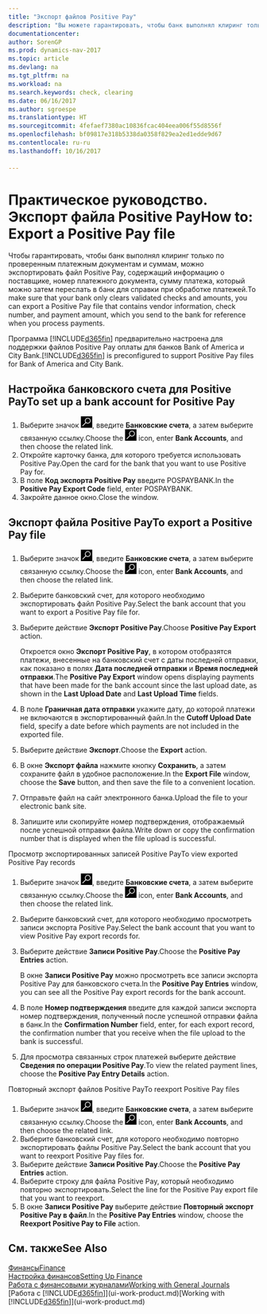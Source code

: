 ```yaml
---
title: "Экспорт файлов Positive Pay"
description: "Вы можете гарантировать, чтобы банк выполнял клиринг только проверенных платежных документов и сумм путем экспорта файла Positive Pay, содержащего сведения о поставщике и платеже."
documentationcenter: 
author: SorenGP
ms.prod: dynamics-nav-2017
ms.topic: article
ms.devlang: na
ms.tgt_pltfrm: na
ms.workload: na
ms.search.keywords: check, clearing
ms.date: 06/16/2017
ms.author: sgroespe
ms.translationtype: HT
ms.sourcegitcommit: 4fefaef7380ac10836fcac404eea006f55d8556f
ms.openlocfilehash: bf09817e318b5338da0358f829ea2ed1edde9d67
ms.contentlocale: ru-ru
ms.lasthandoff: 10/16/2017

---
```

# <a name="how-to-export-a-positive-pay-file"></a><span data-ttu-id="cec7a-103">Практическое руководство. Экспорт файла Positive Pay</span><span class="sxs-lookup"><span data-stu-id="cec7a-103">How to: Export a Positive Pay file</span></span>
<span data-ttu-id="cec7a-104">Чтобы гарантировать, чтобы банк выполнял клиринг только по проверенным платежным документам и суммам, можно экспортировать файл Positive Pay, содержащий информацию о поставщике, номер платежного документа, сумму платежа, который можно затем переслать в банк для справки при обработке платежей.</span><span class="sxs-lookup"><span data-stu-id="cec7a-104">To make sure that your bank only clears validated checks and amounts, you can export a Positive Pay file that contains vendor information, check number, and payment amount, which you send to the bank for reference when you process payments.</span></span>

<span data-ttu-id="cec7a-105">Программа [!INCLUDE[d365fin](includes/d365fin_md.md)] предварительно настроена для поддержки файлов Positive Pay оплаты для банков Bank of America и City Bank.</span><span class="sxs-lookup"><span data-stu-id="cec7a-105">[!INCLUDE[d365fin](includes/d365fin_md.md)] is preconfigured to support Positive Pay files for Bank of America and City Bank.</span></span>

## <a name="to-set-up-a-bank-account-for-positive-pay"></a><span data-ttu-id="cec7a-106">Настройка банковского счета для Positive Pay</span><span class="sxs-lookup"><span data-stu-id="cec7a-106">To set up a bank account for Positive Pay</span></span>
1. <span data-ttu-id="cec7a-107">Выберите значок ![Поиск страницы или отчета](media/ui-search/search_small.png "Значок поиска страницы или отчета"), введите **Банковские счета**, а затем выберите связанную ссылку.</span><span class="sxs-lookup"><span data-stu-id="cec7a-107">Choose the ![Search for Page or Report](media/ui-search/search_small.png "Search for Page or Report icon") icon, enter **Bank Accounts**, and then choose the related link.</span></span>
2. <span data-ttu-id="cec7a-108">Откройте карточку банка, для которого требуется использовать Positive Pay.</span><span class="sxs-lookup"><span data-stu-id="cec7a-108">Open the card for the bank that you want to use Positive Pay for.</span></span>
3. <span data-ttu-id="cec7a-109">В поле **Код экспорта Positive Pay** введите POSPAYBANK.</span><span class="sxs-lookup"><span data-stu-id="cec7a-109">In the **Positive Pay Export Code** field, enter POSPAYBANK.</span></span>
4. <span data-ttu-id="cec7a-110">Закройте данное окно.</span><span class="sxs-lookup"><span data-stu-id="cec7a-110">Close the window.</span></span>

## <a name="to-export-a-positive-pay-file"></a><span data-ttu-id="cec7a-111">Экспорт файла Positive Pay</span><span class="sxs-lookup"><span data-stu-id="cec7a-111">To export a Positive Pay file</span></span>
1. <span data-ttu-id="cec7a-112">Выберите значок ![Поиск страницы или отчета](media/ui-search/search_small.png "Значок поиска страницы или отчета"), введите **Банковские счета**, а затем выберите связанную ссылку.</span><span class="sxs-lookup"><span data-stu-id="cec7a-112">Choose the ![Search for Page or Report](media/ui-search/search_small.png "Search for Page or Report icon") icon, enter **Bank Accounts**, and then choose the related link.</span></span>
2. <span data-ttu-id="cec7a-113">Выберите банковский счет, для которого необходимо экспортировать файл Positive Pay.</span><span class="sxs-lookup"><span data-stu-id="cec7a-113">Select the bank account that you want to export a Positive Pay file for.</span></span>
3. <span data-ttu-id="cec7a-114">Выберите действие **Экспорт Positive Pay**.</span><span class="sxs-lookup"><span data-stu-id="cec7a-114">Choose **Positive Pay Export** action.</span></span>

    <span data-ttu-id="cec7a-115">Откроется окно **Экспорт Positive Pay**, в котором отобразятся платежи, внесенные на банковский счет с даты последней отправки, как показано в полях **Дата последней отправки** и **Время последней отправки**.</span><span class="sxs-lookup"><span data-stu-id="cec7a-115">The **Positive Pay Export** window opens displaying payments that have been made for the bank account since the last upload date, as shown in the **Last Upload Date** and **Last Upload Time** fields.</span></span>
4. <span data-ttu-id="cec7a-116">В поле **Граничная дата отправки** укажите дату, до которой платежи не включаются в экспортированный файл.</span><span class="sxs-lookup"><span data-stu-id="cec7a-116">In the **Cutoff Upload Date** field, specify a date before which payments are not included in the exported file.</span></span>
5. <span data-ttu-id="cec7a-117">Выберите действие **Экспорт**.</span><span class="sxs-lookup"><span data-stu-id="cec7a-117">Choose the **Export** action.</span></span>
6. <span data-ttu-id="cec7a-118">В окне **Экспорт файла** нажмите кнопку **Сохранить**, а затем сохраните файл в удобное расположение.</span><span class="sxs-lookup"><span data-stu-id="cec7a-118">In the **Export File** window, choose the **Save** button, and then save the file to a convenient location.</span></span>
7. <span data-ttu-id="cec7a-119">Отправьте файл на сайт электронного банка.</span><span class="sxs-lookup"><span data-stu-id="cec7a-119">Upload the file to your electronic bank site.</span></span>
8. <span data-ttu-id="cec7a-120">Запишите или скопируйте номер подтверждения, отображаемый после успешной отправки файла.</span><span class="sxs-lookup"><span data-stu-id="cec7a-120">Write down or copy the confirmation number that is displayed when the file upload is successful.</span></span>

<span data-ttu-id="cec7a-121">Просмотр экспортированных записей Positive Pay</span><span class="sxs-lookup"><span data-stu-id="cec7a-121">To view exported Positive Pay records</span></span>

1. <span data-ttu-id="cec7a-122">Выберите значок ![Поиск страницы или отчета](media/ui-search/search_small.png "Значок поиска страницы или отчета"), введите **Банковские счета**, а затем выберите связанную ссылку.</span><span class="sxs-lookup"><span data-stu-id="cec7a-122">Choose the ![Search for Page or Report](media/ui-search/search_small.png "Search for Page or Report icon") icon, enter **Bank Accounts**, and then choose the related link.</span></span>
2. <span data-ttu-id="cec7a-123">Выберите банковский счет, для которого необходимо просмотреть записи экспорта Positive Pay.</span><span class="sxs-lookup"><span data-stu-id="cec7a-123">Select the bank account that you want to view Positive Pay export records for.</span></span>
3. <span data-ttu-id="cec7a-124">Выберите действие **Записи Positive Pay**.</span><span class="sxs-lookup"><span data-stu-id="cec7a-124">Choose the **Positive Pay Entries** action.</span></span>

    <span data-ttu-id="cec7a-125">В окне **Записи Positive Pay** можно просмотреть все записи экспорта Positive Pay для банковского счета.</span><span class="sxs-lookup"><span data-stu-id="cec7a-125">In the **Positive Pay Entries** window, you can see all the Positive Pay export records for the bank account.</span></span>
4. <span data-ttu-id="cec7a-126">В поле **Номер подтверждения** введите для каждой записи экспорта номер подтверждения, полученный после успешной отправки файла в банк.</span><span class="sxs-lookup"><span data-stu-id="cec7a-126">In the **Confirmation Number** field, enter, for each export record, the confirmation number that you receive when the file upload to the bank is successful.</span></span>
5. <span data-ttu-id="cec7a-127">Для просмотра связанных строк платежей выберите действие **Сведения по операции Positive Pay**.</span><span class="sxs-lookup"><span data-stu-id="cec7a-127">To view the related payment lines, choose the **Positive Pay Entry Details** action.</span></span>

<span data-ttu-id="cec7a-128">Повторный экспорт файлов Positive Pay</span><span class="sxs-lookup"><span data-stu-id="cec7a-128">To reexport Positive Pay files</span></span>

1. <span data-ttu-id="cec7a-129">Выберите значок ![Поиск страницы или отчета](media/ui-search/search_small.png "Значок поиска страницы или отчета"), введите **Банковские счета**, а затем выберите связанную ссылку.</span><span class="sxs-lookup"><span data-stu-id="cec7a-129">Choose the ![Search for Page or Report](media/ui-search/search_small.png "Search for Page or Report icon") icon, enter **Bank Accounts**, and then choose the related link.</span></span>
2. <span data-ttu-id="cec7a-130">Выберите банковский счет, для которого необходимо повторно экспортировать файлы Positive Pay.</span><span class="sxs-lookup"><span data-stu-id="cec7a-130">Select the bank account that you want to reexport Positive Pay files for.</span></span>
3. <span data-ttu-id="cec7a-131">Выберите действие **Записи Positive Pay**.</span><span class="sxs-lookup"><span data-stu-id="cec7a-131">Choose the **Positive Pay Entries** action.</span></span>
4. <span data-ttu-id="cec7a-132">Выберите строку для файла Positive Pay, который необходимо повторно экспортировать.</span><span class="sxs-lookup"><span data-stu-id="cec7a-132">Select the line for the Positive Pay export file that you want to reexport.</span></span>
5. <span data-ttu-id="cec7a-133">В окне **Записи Positive Pay** выберите действие **Повторный экспорт Positive Pay в файл**.</span><span class="sxs-lookup"><span data-stu-id="cec7a-133">In the **Positive Pay Entries** window, choose the **Reexport Positive Pay to File** action.</span></span>

## <a name="see-also"></a><span data-ttu-id="cec7a-134">См. также</span><span class="sxs-lookup"><span data-stu-id="cec7a-134">See Also</span></span>
[<span data-ttu-id="cec7a-135">Финансы</span><span class="sxs-lookup"><span data-stu-id="cec7a-135">Finance</span></span>](finance.md)  
[<span data-ttu-id="cec7a-136">Настройка финансов</span><span class="sxs-lookup"><span data-stu-id="cec7a-136">Setting Up Finance</span></span>](finance-setup-finance.md)  
[<span data-ttu-id="cec7a-137">Работа с финансовыми журналами</span><span class="sxs-lookup"><span data-stu-id="cec7a-137">Working with General Journals</span></span>](ui-work-general-journals.md)  
<span data-ttu-id="cec7a-138">[Работа с [!INCLUDE[d365fin](includes/d365fin_md.md)]](ui-work-product.md)</span><span class="sxs-lookup"><span data-stu-id="cec7a-138">[Working with [!INCLUDE[d365fin](includes/d365fin_md.md)]](ui-work-product.md)</span></span>

